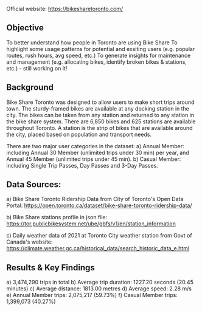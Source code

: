 Official website: https://bikesharetoronto.com/

## Objective
To better understand how people in Toronto are using Bike Share
To highlight some usage patterns for potential and exsiting users (e.g. popular routes, rush hours, avg speed, etc.)
To generate insights for maintenance and management (e.g. allocating bikes, identify broken bikes & stations, etc.) - still working on it!

## Background
Bike Share Toronto was designed to allow users to make short trips around town. The sturdy-framed bikes are available at any docking station in the city. The bikes can be taken from any station and returned to any station in the bike share system. There are 6,850 bikes and 625 stations are available throughout Toronto. A station is the strip of bikes that are available around the city, placed based on population and transport needs.

There are two major user categories in the dataset:
a) Annual Member: including Annual 30 Member (unlimited trips under 30 min) per year, and Annual 45 Member (unlimited trips under 45 min).
b) Casual Member: including Single Trip Passes, Day Passes and 3-Day Passes.

## Data Sources:
a) Bike Share Toronto Ridership Data from City of Toronto's Open Data Portal: https://open.toronto.ca/dataset/bike-share-toronto-ridership-data/

b) Bike Share stations profile in json file: https://tor.publicbikesystem.net/ube/gbfs/v1/en/station_information

c) Daily weather data of 2021 at Toronto City weather station from Govt of Canada's website: https://climate.weather.gc.ca/historical_data/search_historic_data_e.html

## Results & Key Findings
a) 3,474,290 trips in total
b) Average trip duration: 1227.20 seconds (20.45 minutes)
c) Average distance: 1813.00 metres
d) Average speed: 2.28 m/s
e) Annual Member trips: 2,075,217 (59.73%)
f) Casual Member trips: 1,399,073 (40.27%)


